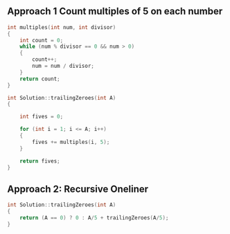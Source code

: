 ## Approach 1 Count multiples of 5 on each number

```cpp
int multiples(int num, int divisor)
{
    int count = 0;
    while (num % divisor == 0 && num > 0)
    {
        count++;
        num = num / divisor;
    }
    return count;
}

int Solution::trailingZeroes(int A)
{

    int fives = 0;

    for (int i = 1; i <= A; i++)
    {
        fives += multiples(i, 5);
    }

    return fives;
}
```

## Approach 2: Recursive Oneliner

```cpp
int Solution::trailingZeroes(int A)
{
    return (A == 0) ? 0 : A/5 + trailingZeroes(A/5);
}
```
